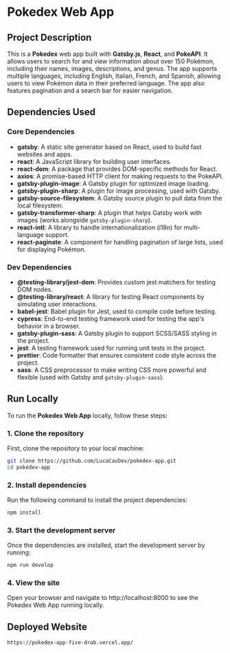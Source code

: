 # Pokedex Web App

## Project Description

This is a **Pokedex** web app built with **Gatsby.js**, **React**, and **PokeAPI**. It allows users to search for and view information about over 150 Pokémon, including their names, images, descriptions, and genus. The app supports multiple languages, including English, Italian, French, and Spanish, allowing users to view Pokémon data in their preferred language. The app also features pagination and a search bar for easier navigation.

## Dependencies Used

### **Core Dependencies**
- **gatsby**: A static site generator based on React, used to build fast websites and apps.
- **react**: A JavaScript library for building user interfaces.
- **react-dom**: A package that provides DOM-specific methods for React.
- **axios**: A promise-based HTTP client for making requests to the PokeAPI.
- **gatsby-plugin-image**: A Gatsby plugin for optimized image loading.
- **gatsby-plugin-sharp**: A plugin for image processing, used with Gatsby.
- **gatsby-source-filesystem**: A Gatsby source plugin to pull data from the local filesystem.
- **gatsby-transformer-sharp**: A plugin that helps Gatsby work with images (works alongside `gatsby-plugin-sharp`).
- **react-intl**: A library to handle internationalization (i18n) for multi-language support.
- **react-paginate**: A component for handling pagination of large lists, used for displaying Pokémon.

### **Dev Dependencies**
- **@testing-library/jest-dom**: Provides custom jest matchers for testing DOM nodes.
- **@testing-library/react**: A library for testing React components by simulating user interactions.
- **babel-jest**: Babel plugin for Jest, used to compile code before testing.
- **cypress**: End-to-end testing framework used for testing the app's behavior in a browser.
- **gatsby-plugin-sass**: A Gatsby plugin to support SCSS/SASS styling in the project.
- **jest**: A testing framework used for running unit tests in the project.
- **prettier**: Code formatter that ensures consistent code style across the project.
- **sass**: A CSS preprocessor to make writing CSS more powerful and flexible (used with Gatsby and `gatsby-plugin-sass`).


## Run Locally

To run the **Pokedex Web App** locally, follow these steps:

### 1. Clone the repository
First, clone the repository to your local machine:

```bash
git clone https://github.com/LucaCavDev/pokedex-app.git
cd pokedex-app
```

### 2. Install dependencies
Run the following command to install the project dependencies:

```bash
npm install
```

### 3. Start the development server
Once the dependencies are installed, start the development server by running:

```bash
npm run develop
```

### 4. View the site
Open your browser and navigate to http://localhost:8000 to see the Pokedex Web App running locally.



## Deployed Website
```bash
https://pokedex-app-five-drab.vercel.app/
```
